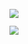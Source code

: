 ![](https://github-readme-stats.vercel.app/api?username=nongbin)

<img align="center" src="https://github-readme-stats.vercel.app/api/<CARD_TYPE>/?username=<nongbin>&theme=<THEME_NAME>" />
